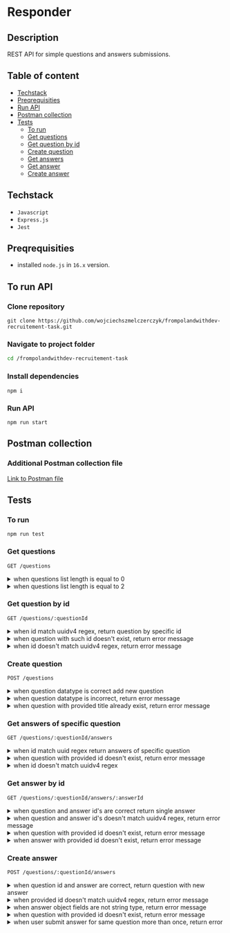 # Responder

## Description

REST API for simple questions and answers submissions.

## Table of content

- [Techstack](#techstack)
- [Preqrequisities](#preqrequisities)
- [Run API](#to-run-api)
- [Postman collection](#postman-collection)
- [Tests](#tests)
  - [To run](#to-run)
  - [Get questions](#get-questions)
  - [Get question by id](#get-question-by-id)
  - [Create question](#create-question)
  - [Get answers](#get-answers-of-specific-question)
  - [Get answer](#get-answer-by-id)
  - [Create answer](#create-answer)

## Techstack

- `Javascript`
- `Express.js`
- `Jest`

## Preqrequisities

- installed `node.js` in `16.x` version.

## To run API

### Clone repository

```
git clone https://github.com/wojciechszmelczerczyk/frompolandwithdev-recruitement-task.git
```

### Navigate to project folder

```sh
cd /frompolandwithdev-recruitement-task
```

### Install dependencies

```
npm i
```

### Run API

```
npm run start
```

## Postman collection

### Additional Postman collection file

[Link to Postman file](./frompoland-backend-task.postman_collection.json)

## Tests

### To run

```
npm run test
```

### Get questions

`GET /questions`

<details>
<summary>when questions list length is equal to 0</summary>

```javascript
test('should return a list of 0 questions', async () => {
  expect(await questionRepo.getQuestions()).toHaveLength(0)
})
```

</details>

<details>
<summary>when questions list length is equal to 2</summary>

```javascript
test('should return a list of 2 questions', async () => {
  const testQuestions = [
    {
      id: faker.datatype.uuid(),
      summary: 'What is my name?',
      author: 'Jack London',
      answers: []
    },
    {
      id: faker.datatype.uuid(),
      summary: 'Who are you?',
      author: 'Tim Doods',
      answers: []
    }
  ]

  await writeFile(TEST_QUESTIONS_FILE_PATH, JSON.stringify(testQuestions))

  expect(await questionRepo.getQuestions()).toHaveLength(2)
})
```

</details>

### Get question by id

`GET /questions/:questionId`

<details>
<summary>when id match uuidv4 regex, return question by specific id</summary>

```javascript
test('when id match uuidv4 regex, return question by specific id', async () => {
  // user id
  let id = faker.datatype.uuid()

  const testQuestions = [
    {
      id,
      summary: 'What is my name?',
      author: 'Jack London',
      answers: []
    },
    {
      id: faker.datatype.uuid(),
      summary: 'Who are you?',
      author: 'Tim Doods',
      answers: []
    }
  ]

  await writeFile(TEST_QUESTIONS_FILE_PATH, JSON.stringify(testQuestions))

  const question = await questionRepo.getQuestionById(id)

  expect(question).toStrictEqual(testQuestions[0])
})
```

</details>

<details>
<summary>when question with such id doesn't exist, return error message</summary>

```javascript
test("when question with such id doesn't exist, return error message", async () => {
  // some random uuidv4
  let id = '9f27029e-02da-4df1-b5f2-011c1bec5abd'

  const testQuestions = [
    {
      id: faker.datatype.uuid(),
      summary: 'What is my name?',
      author: 'Jack London',
      answers: []
    },
    {
      id: faker.datatype.uuid(),
      summary: 'Who are you?',
      author: 'Tim Doods',
      answers: []
    }
  ]

  await writeFile(TEST_QUESTIONS_FILE_PATH, JSON.stringify(testQuestions))

  const res = await questionRepo.getQuestionById(id)

  expect(res['err']).toBe("question with this id doesn't exist")
})
```

</details>

<details>
<summary>when id doesn't match uuidv4 regex, return error message</summary>

```javascript
test("when id doesn't match uuidv4 regex, return error message", async () => {
  // incorrect user id sample
  let id = '123'

  const testQuestions = [
    {
      id,
      summary: 'What is my name?',
      author: 'Jack London',
      answers: []
    },
    {
      id: faker.datatype.uuid(),
      summary: 'Who are you?',
      author: 'Tim Doods',
      answers: []
    }
  ]

  await writeFile(TEST_QUESTIONS_FILE_PATH, JSON.stringify(testQuestions))

  const res = await questionRepo.getQuestionById(id)

  expect(res['err']).toBe("id doesn't match uuidv4 pattern")
})
```

</details>

### Create question

`POST /questions`

<details>
<summary>when question datatype is correct add new question</summary>

```javascript
test('when question datatype is correct add new question', async () => {
  // questions list
  const testQuestions = [
    {
      id: faker.datatype.uuid(),
      summary: 'What is my name?',
      author: 'Jack London',
      answers: []
    },
    {
      id: faker.datatype.uuid(),
      summary: 'Who are you?',
      author: 'Tim Doods',
      answers: []
    }
  ]

  // questions list length
  let questionsListLength = testQuestions.length

  // new question
  const newQuestion = {
    id: faker.datatype.uuid(),
    summary: 'How fast sound travel?',
    author: 'Norman Kowalsky',
    answers: []
  }

  // write base 2 questions to file
  await writeFile(TEST_QUESTIONS_FILE_PATH, JSON.stringify(testQuestions))

  // add new question
  await questionRepo.addQuestion(newQuestion)

  // read question list from file with new question added and parse to object
  let listWithNewQuestion = JSON.parse(
    await readFile(TEST_QUESTIONS_FILE_PATH, {
      encoding: 'utf-8'
    })
  )

  // expect new list length to be greater by 1 (new question added)
  expect(listWithNewQuestion.length).toBe(questionsListLength + 1)
})
```

</details>

<details>
<summary>when question datatype is incorrect, return error message</summary>

```javascript
test('when question datatype is incorrect, return error message', async () => {
  // questions list
  const testQuestions = [
    {
      id: faker.datatype.uuid(),
      summary: 'What is my name?',
      author: 'Jack London',
      answers: []
    },
    {
      id: faker.datatype.uuid(),
      summary: 'Who are you?',
      author: 'Tim Doods',
      answers: []
    }
  ]

  // new question
  const newQuestion = {
    id: faker.datatype.uuid(),
    summary: 5,
    author: 123,
    answers: []
  }

  // write base 2 questions to file
  await writeFile(TEST_QUESTIONS_FILE_PATH, JSON.stringify(testQuestions))

  // return error message
  const res = await questionRepo.addQuestion(newQuestion)

  // expect error message, new question has not been added due to summary field incorrect datatype
  expect(res['err']).toBe(
    'Inappropriate question provided. Author and title has to be string value'
  )
})
```

</details>

<details>
<summary>when question with provided title already exist, return error message</summary>

```javascript
test('when question with provided title already exist, return error message', async () => {
  // questions list
  const testQuestions = [
    {
      id: faker.datatype.uuid(),
      summary: 'What is my name?',
      author: 'Jack London',
      answers: []
    },
    {
      id: faker.datatype.uuid(),
      summary: 'Who are you?',
      author: 'Tim Doods',
      answers: []
    }
  ]

  // new question
  const duplicateQuestion = {
    id: faker.datatype.uuid(),
    summary: 'What is my name?',
    author: 'Wojciech Nowak',
    answers: []
  }

  // write base 2 questions to file
  await writeFile(TEST_QUESTIONS_FILE_PATH, JSON.stringify(testQuestions))

  // return error message
  const res = await questionRepo.addQuestion(duplicateQuestion)

  // expect error message, new question has not been added due to question duplicate
  expect(res['err']).toBe('This question already exist')
})
```

</details>

### Get answers of specific question

`GET /questions/:questionId/answers`

<details>
<summary>when id match uuid regex return answers of specific question</summary>

```javascript
test('when id match uuid regex return answers of specific question', async () => {
  // user id
  let id = faker.datatype.uuid()

  // sample questions
  const testQuestions = [
    {
      id,
      summary: 'What is my name?',
      author: 'Jack London',
      answers: []
    },
    {
      id: faker.datatype.uuid(),
      summary: 'Who are you?',
      author: 'Tim Doods',
      answers: []
    }
  ]

  // write questions to file
  await writeFile(TEST_QUESTIONS_FILE_PATH, JSON.stringify(testQuestions))

  // new answer object
  const newAnswer = {
    id: faker.datatype.uuid(),
    summary: 'test',
    author: 'Andrew Dude'
  }

  // add new answer
  await questionRepo.addAnswer(id, newAnswer)

  // get answers
  const [answers] = await questionRepo.getAnswers(id)

  expect(answers['summary']).toBe(newAnswer.summary)
})
```

</details>

<details>
<summary>when question with provided id doesn't exist, return error message</summary>

```javascript
test("when question with provided id doesn't exist, return error message", async () => {
  // some random uuidv4
  let id = '9f27029e-02da-4df1-b5f2-011c1bec5abd'

  // sample questions
  const testQuestions = [
    {
      id: faker.datatype.uuid(),
      summary: 'What is my name?',
      author: 'Jack London',
      answers: []
    },
    {
      id: faker.datatype.uuid(),
      summary: 'Who are you?',
      author: 'Tim Doods',
      answers: []
    }
  ]

  // write questions to file
  await writeFile(TEST_QUESTIONS_FILE_PATH, JSON.stringify(testQuestions))

  // get error response
  const res = await questionRepo.getAnswers(id)

  expect(res['err']).toBe("question with such id doesn't exist")
})
```

</details>

<details>
<summary>when id doesn't match uuidv4 regex</summary>

```javascript
test("when id doesn't match uuidv4 regex", async () => {
  // user id
  let id = 'someString'

  // sample questions
  const testQuestions = [
    {
      id,
      summary: 'What is my name?',
      author: 'Jack London',
      answers: []
    },
    {
      id: faker.datatype.uuid(),
      summary: 'Who are you?',
      author: 'Tim Doods',
      answers: []
    }
  ]

  // write questions to file
  await writeFile(TEST_QUESTIONS_FILE_PATH, JSON.stringify(testQuestions))

  const res = await questionRepo.getAnswers(id)

  expect(res['err']).toBe("id doesn't match uuidv4 pattern")
})
```

</details>

### Get answer by id

`GET /questions/:questionId/answers/:answerId`

<details>
<summary>when question and answer id's are correct return single answer</summary>

```javascript
test("when question and answer id's are correct return single answer", async () => {
  // user id
  let questionId = faker.datatype.uuid()
  let answerId = faker.datatype.uuid()

  // sample questions
  const testQuestions = [
    {
      id: questionId,
      summary: 'What is my name?',
      author: 'Jack London',
      answers: []
    },
    {
      id: faker.datatype.uuid(),
      summary: 'Who are you?',
      author: 'Tim Doods',
      answers: []
    }
  ]

  // write questions to file
  await writeFile(TEST_QUESTIONS_FILE_PATH, JSON.stringify(testQuestions))

  // new answer objects
  const firstAnswer = {
    id: answerId,
    summary: 'test',
    author: 'Andrew Dude'
  }

  const secondAnswer = {
    id: faker.datatype.uuid(),
    summary: 'test2',
    author: 'Michael Bay'
  }

  // add new answers
  await questionRepo.addAnswer(questionId, firstAnswer)
  await questionRepo.addAnswer(questionId, secondAnswer)

  // get single answer
  const singleAnswer = await questionRepo.getAnswer(questionId, answerId)

  expect(singleAnswer['summary']).toBe(firstAnswer.summary)
})
```

</details>

<details>
<summary>when question and answer id's doesn't match uuidv4 regex, return error message</summary>

```javascript
test("when question and answer id's doesn't match uuidv4 regex, return error message", async () => {
  // user id
  let questionId = 'someString'
  let answerId = 'someString'

  // sample questions
  const testQuestions = [
    {
      id: questionId,
      summary: 'What is my name?',
      author: 'Jack London',
      answers: []
    },
    {
      id: faker.datatype.uuid(),
      summary: 'Who are you?',
      author: 'Tim Doods',
      answers: []
    }
  ]

  // write questions to file
  await writeFile(TEST_QUESTIONS_FILE_PATH, JSON.stringify(testQuestions))

  // new answer objects
  const firstAnswer = {
    id: answerId,
    summary: 'test',
    author: 'Andrew Dude'
  }

  const secondAnswer = {
    id: faker.datatype.uuid(),
    summary: 'test2',
    author: 'Michael Bay'
  }

  // add new answers
  await questionRepo.addAnswer(questionId, firstAnswer)
  await questionRepo.addAnswer(questionId, secondAnswer)

  // get single answer
  const res = await questionRepo.getAnswer(questionId, answerId)

  expect(res['err']).toBe("Provided id's have doesn't match uuidv4 pattern")
})
```

</details>

<details>
<summary>when question with provided id doesn't exist, return error message</summary>

```javascript
test("when question with provided id doesn't exist, return error message", async () => {
  let questionId = '66ce665a-4b22-4d57-9662-7daeeece4e72'
  let answerId = faker.datatype.uuid()

  // sample questions
  const testQuestions = [
    {
      id: faker.datatype.uuid(),
      summary: 'What is my name?',
      author: 'Jack London',
      answers: []
    },
    {
      id: faker.datatype.uuid(),
      summary: 'Who are you?',
      author: 'Tim Doods',
      answers: []
    }
  ]

  // write questions to file
  await writeFile(TEST_QUESTIONS_FILE_PATH, JSON.stringify(testQuestions))

  // new answer objects
  const firstAnswer = {
    id: answerId,
    summary: 'test',
    author: 'Andrew Dude'
  }

  const secondAnswer = {
    id: faker.datatype.uuid(),
    summary: 'test2',
    author: 'Michael Bay'
  }

  // add new answers
  await questionRepo.addAnswer(questionId, firstAnswer)
  await questionRepo.addAnswer(questionId, secondAnswer)

  // get single answer
  const res = await questionRepo.getAnswer(questionId, answerId)

  expect(res['err']).toBe("question with such id doesn't exist")
})
```

</details>

<details>
<summary>when answer with provided id doesn't exist, return error message</summary>

```javascript
test("when answer with provided id doesn't exist, return error message", async () => {
  let questionId = faker.datatype.uuid()
  let answerId = 'fd0f5cc2-fe49-40f6-b1eb-ad9edf32fca9'

  // sample questions
  const testQuestions = [
    {
      id: questionId,
      summary: 'What is my name?',
      author: 'Jack London',
      answers: []
    },
    {
      id: faker.datatype.uuid(),
      summary: 'Who are you?',
      author: 'Tim Doods',
      answers: []
    }
  ]

  // write questions to file
  await writeFile(TEST_QUESTIONS_FILE_PATH, JSON.stringify(testQuestions))

  // new answer objects
  const firstAnswer = {
    id: faker.datatype.uuid(),
    summary: 'test',
    author: 'Andrew Dude'
  }

  // add new answer
  await questionRepo.addAnswer(questionId, firstAnswer)

  // get single answer
  const res = await questionRepo.getAnswer(questionId, answerId)

  expect(res['err']).toBe("answer with such id doesn't exist")
})
```

</details>

### Create answer

`POST /questions/:questionId/answers`

<details>
<summary>when question id and answer are correct, return question with new answer</summary>

```javascript
test('when question id and answer are correct, return question with new answer', async () => {
  // question id
  let questionId = faker.datatype.uuid()

  // sample questions
  const testQuestions = [
    {
      id: questionId,
      summary: 'What is my name?',
      author: 'Jack London',
      answers: []
    },
    {
      id: faker.datatype.uuid(),
      summary: 'Who are you?',
      author: 'Tim Doods',
      answers: []
    }
  ]

  // new answer object
  const newAnswer = {
    id: faker.datatype.uuid(),
    summary: 'test',
    author: 'Andrew Dude'
  }

  // write questions to file
  await writeFile(TEST_QUESTIONS_FILE_PATH, JSON.stringify(testQuestions))

  const questionWithNewAnswer = await questionRepo.addAnswer(
    questionId,
    newAnswer
  )

  expect(questionWithNewAnswer['answers'][0]['summary']).toBe(newAnswer.summary)
})
```

</details>

<details>
<summary>when provided id doesn't match uuidv4 regex, return error message</summary>

```javascript
test("when provided id doesn't match uuidv4 regex, return error message", async () => {
  // question id
  let questionId = '123'

  // sample questions
  const testQuestions = [
    {
      id: questionId,
      summary: 'What is my name?',
      author: 'Jack London',
      answers: []
    },
    {
      id: faker.datatype.uuid(),
      summary: 'Who are you?',
      author: 'Tim Doods',
      answers: []
    }
  ]

  // new answer object
  const newAnswer = {
    id: faker.datatype.uuid(),
    summary: 'test',
    author: 'Andrew Dude'
  }

  // write questions to file
  await writeFile(TEST_QUESTIONS_FILE_PATH, JSON.stringify(testQuestions))

  const res = await questionRepo.addAnswer(questionId, newAnswer)

  expect(res['err']).toBe("id doesn't match uuidv4 pattern")
})
```

</details>

<details>
<summary>when answer object fields are not string type, return error message</summary>

```javascript
test('when answer object fields are not string type, return error message', async () => {
  // question id
  let questionId = faker.datatype.uuid()

  // sample questions
  const testQuestions = [
    {
      id: questionId,
      summary: 'What is my name?',
      author: 'Jack London',
      answers: []
    },
    {
      id: faker.datatype.uuid(),
      summary: 'Who are you?',
      author: 'Tim Doods',
      answers: []
    }
  ]

  // new answer object
  const newAnswer = {
    id: faker.datatype.uuid(),
    summary: 123,
    author: 123
  }

  // write questions to file
  await writeFile(TEST_QUESTIONS_FILE_PATH, JSON.stringify(testQuestions))

  const res = await questionRepo.addAnswer(questionId, newAnswer)

  expect(res['err']).toBe(
    'Author and title of question have to be string value'
  )
})
```

</details>

<details>
<summary>when question with provided id doesn't exist, return error message</summary>

```javascript
test("when question with provided id doesn't exist, return error message", async () => {
  // question id
  let questionId = 'acda9bed-d5f0-4a8e-a92c-f44642640dac'

  // sample questions
  const testQuestions = [
    {
      id: faker.datatype.uuid(),
      summary: 'What is my name?',
      author: 'Jack London',
      answers: []
    },
    {
      id: faker.datatype.uuid(),
      summary: 'Who are you?',
      author: 'Tim Doods',
      answers: []
    }
  ]

  // new answer object
  const newAnswer = {
    id: faker.datatype.uuid(),
    summary: 'some dummy answer',
    author: 'John Nash'
  }

  // write questions to file
  await writeFile(TEST_QUESTIONS_FILE_PATH, JSON.stringify(testQuestions))

  const res = await questionRepo.addAnswer(questionId, newAnswer)

  expect(res['err']).toBe("question with this id doesn't exist")
})
```

</details>

<details>
<summary>when user submit answer for same question more than once, return error</summary>

```javascript
test('when user submit answer for same question more than once, return error', async () => {
  // question id
  let questionId = faker.datatype.uuid()

  // sample questions
  const testQuestions = [
    {
      id: questionId,
      summary: 'What is my name?',
      author: 'Jack London',
      answers: [
        {
          id: faker.datatype.uuid(),
          summary: 'George!',
          author: 'John Nash'
        }
      ]
    },
    {
      id: faker.datatype.uuid(),
      summary: 'Who are you?',
      author: 'Tim Doods',
      answers: []
    }
  ]

  // answer submitted from same author
  const duplicateAnswer = {
    id: faker.datatype.uuid(),
    summary: 'Brat, probably',
    author: 'John Nash'
  }

  // write questions to file
  await writeFile(TEST_QUESTIONS_FILE_PATH, JSON.stringify(testQuestions))

  const res = await questionRepo.addAnswer(questionId, duplicateAnswer)

  expect(res['err']).toBe('User cannot answer the same question more than once')
})
```

</details>
